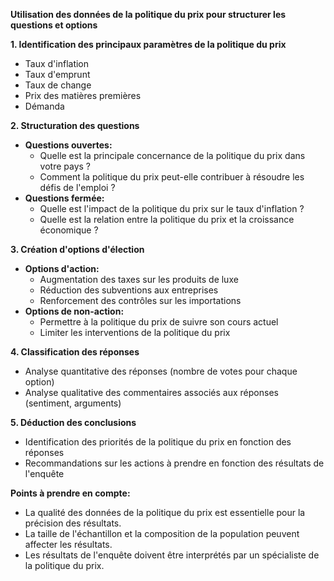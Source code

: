 **Utilisation des données de la politique du prix pour structurer les questions et options**

**1. Identification des principaux paramètres de la politique du prix**

* Taux d'inflation
* Taux d'emprunt
* Taux de change
* Prix des matières premières
* Démanda

**2. Structuration des questions**

* **Questions ouvertes:**
    * Quelle est la principale concernance de la politique du prix dans votre pays ?
    * Comment la politique du prix peut-elle contribuer à résoudre les défis de l'emploi ?
* **Questions fermée:**
    * Quelle est l'impact de la politique du prix sur le taux d'inflation ?
    * Quelle est la relation entre la politique du prix et la croissance économique ?

**3. Création d'options d'élection**

* **Options d'action:**
    * Augmentation des taxes sur les produits de luxe
    * Réduction des subventions aux entreprises
    * Renforcement des contrôles sur les importations
* **Options de non-action:**
    * Permettre à la politique du prix de suivre son cours actuel
    * Limiter les interventions de la politique du prix

**4. Classification des réponses**

* Analyse quantitative des réponses (nombre de votes pour chaque option)
* Analyse qualitative des commentaires associés aux réponses (sentiment, arguments)

**5. Déduction des conclusions**

* Identification des priorités de la politique du prix en fonction des réponses
* Recommandations sur les actions à prendre en fonction des résultats de l'enquête

**Points à prendre en compte:**

* La qualité des données de la politique du prix est essentielle pour la précision des résultats.
* La taille de l'échantillon et la composition de la population peuvent affecter les résultats.
* Les résultats de l'enquête doivent être interprétés par un spécialiste de la politique du prix.